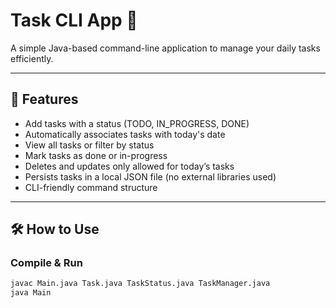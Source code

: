 # Task CLI App 📝

A simple Java-based command-line application to manage your daily tasks efficiently.

---

## 📌 Features

- Add tasks with a status (TODO, IN_PROGRESS, DONE)
- Automatically associates tasks with today's date
- View all tasks or filter by status
- Mark tasks as done or in-progress
- Deletes and updates only allowed for today’s tasks
- Persists tasks in a local JSON file (no external libraries used)
- CLI-friendly command structure

---

## 🛠️ How to Use

### Compile & Run

```bash
javac Main.java Task.java TaskStatus.java TaskManager.java
java Main
